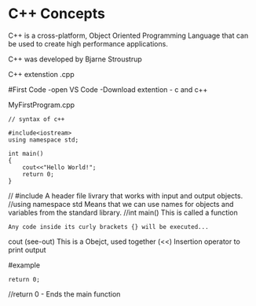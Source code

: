 # C++ Concepts

C++ is a cross-platform, Object Oriented Programming Language that can be used to create high performance applications.

C++ was developed by Bjarne Stroustrup

C++ extenstion .cpp

#First Code
-open VS Code
-Download extention - c and c++

MyFirstProgram.cpp
```
// syntax of c++

#include<iostream>
using namespace std;

int main()
{
    cout<<"Hello World!";
    return 0;
}

```

// #include<iostream>
    A header file livrary that works with input and output objects.
//using namespace std
    Means that we can use names for objects and variables from the standard library.
//int main()
    This is called a function 
    
`` Any code inside its curly brackets {} will be executed... ``

cout (see-out)
    This is a Obejct, used together (<<) Insertion operator to print output
    
#example
```cout<<"Hello Worldl";
return 0;
```

//return 0 - Ends the main function


